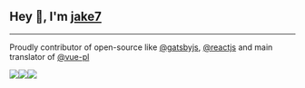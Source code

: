 ## Hey 👋, I'm [jake7](https://github.com/jaketvvv)

---

Proudly contributor of open-source like [@gatsbyjs](https://github.com/gatsbyjs), [@reactjs](https://github.com/reactjs) and main translator of [@vue-pl](https://github.com/vue-pl)

<img src=https://jakex7.github.io/jakex7/icons/gatsby.svg><img src=https://jakex7.github.io/jakex7/icons/react.svg><img src=https://jakex7.github.io/jakex7/icons/vue.svg>
